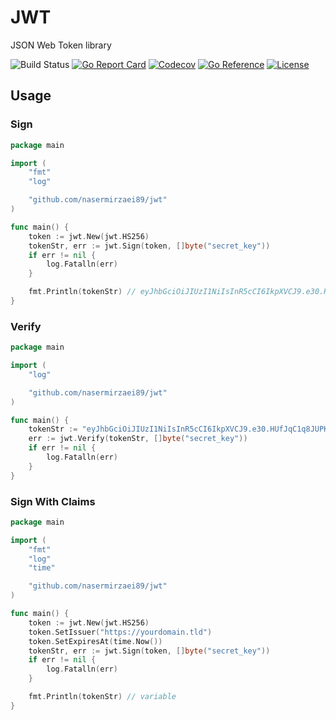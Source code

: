 # JWT

JSON Web Token library

![Build Status](https://github.com/nasermirzaei89/jwt/actions/workflows/build.yml/badge.svg)
[![Go Report Card](https://goreportcard.com/badge/github.com/nasermirzaei89/jwt)](https://goreportcard.com/report/github.com/nasermirzaei89/jwt)
[![Codecov](https://codecov.io/gh/nasermirzaei89/jwt/branch/master/graph/badge.svg)](https://codecov.io/gh/nasermirzaei89/jwt)
[![Go Reference](https://pkg.go.dev/badge/github.com/nasermirzaei89/jwt.svg)](https://pkg.go.dev/github.com/nasermirzaei89/jwt)
[![License](https://img.shields.io/github/license/nasermirzaei89/jwt)](https://raw.githubusercontent.com/nasermirzaei89/jwt/master/LICENSE)
## Usage

### Sign

```go
package main

import (
	"fmt"
	"log"

	"github.com/nasermirzaei89/jwt"
)

func main() {
	token := jwt.New(jwt.HS256)
	tokenStr, err := jwt.Sign(token, []byte("secret_key"))
	if err != nil {
		log.Fatalln(err)
	}

	fmt.Println(tokenStr) // eyJhbGciOiJIUzI1NiIsInR5cCI6IkpXVCJ9.e30.HUfJqC1q8JUPKD4jj8PZAYppSrQRL8tJHTljdcTfFCQ
}
```

### Verify

```go
package main

import (
	"log"

	"github.com/nasermirzaei89/jwt"
)

func main() {
	tokenStr := "eyJhbGciOiJIUzI1NiIsInR5cCI6IkpXVCJ9.e30.HUfJqC1q8JUPKD4jj8PZAYppSrQRL8tJHTljdcTfFCQ"
    err := jwt.Verify(tokenStr, []byte("secret_key"))
	if err != nil {
		log.Fatalln(err)
	}
}
```


### Sign With Claims

```go
package main

import (
	"fmt"
	"log"
    "time"

	"github.com/nasermirzaei89/jwt"
)

func main() {
	token := jwt.New(jwt.HS256)
    token.SetIssuer("https://yourdomain.tld")
    token.SetExpiresAt(time.Now())
	tokenStr, err := jwt.Sign(token, []byte("secret_key"))
	if err != nil {
		log.Fatalln(err)
	}

	fmt.Println(tokenStr) // variable
}
```
